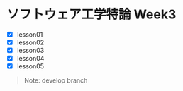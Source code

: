 # ソフトウェア工学特論 Week3
- [x] lesson01  
- [x] lesson02  
- [x] lesson03  
- [x] lesson04  
- [x] lesson05  
> Note: develop branch
